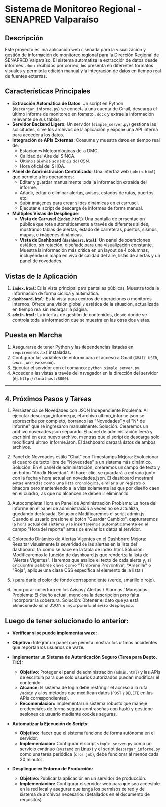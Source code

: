 # Sistema de Monitoreo Regional - SENAPRED Valparaíso

## Descripción

Este proyecto es una aplicación web diseñada para la visualización y gestión de información de monitoreo regional para la Dirección Regional de SENAPRED Valparaíso. El sistema automatiza la extracción de datos desde informes `.docx` recibidos por correo, los presenta en diferentes formatos visuales y permite la edición manual y la integración de datos en tiempo real de fuentes externas.

## Características Principales

-   **Extracción Automática de Datos**: Un script en Python (`descargar_informe.py`) se conecta a una cuenta de Gmail, descarga el último informe de monitoreo en formato `.docx` y extrae la información relevante de sus tablas.
-   **Servidor Backend Ligero**: Un servidor (`simple_server.py`) gestiona las solicitudes, sirve los archivos de la aplicación y expone una API interna para acceder a los datos.
-   **Integración de APIs Externas**: Consume y muestra datos en tiempo real de:
    -   Estaciones Meteorológicas de la DMC.
    -   Calidad del Aire del SINCA.
    -   Últimos sismos sensibles del CSN.
    -   Hora oficial del SHOA.
-   **Panel de Administración Centralizado**: Una interfaz web (`admin.html`) que permite a los operadores:
    -   Editar y guardar manualmente toda la información extraída del informe.
    -   Añadir, editar o eliminar alertas, avisos, estados de rutas, puertos, etc.
    -   Subir imágenes para crear slides dinámicas en el carrusel.
    -   Ejecutar el script de descarga de informes de forma manual.
-   **Múltiples Vistas de Despliegue**:
    -   **Vista de Carrusel (`index.html`)**: Una pantalla de presentación pública que rota automáticamente a través de diferentes slides, mostrando tablas de alertas, estado de carreteras, puertos, sismos, mapas, e imágenes dinámicas.
    -   **Vista de Dashboard (`dashboard.html`)**: Un panel de operaciones estático, sin rotación, diseñado para una visualización constante. Muestra la información más crítica en un layout de 4 columnas, incluyendo un mapa en vivo de calidad del aire, listas de alertas y un panel de novedades.

## Vistas de la Aplicación

1.  **`index.html`**: Es la vista principal para pantallas públicas. Muestra toda la información de forma cíclica y automática.
2.  **`dashboard.html`**: Es la vista para centros de operaciones o monitores internos. Ofrece una visión global y estática de la situación, actualizada en tiempo real sin recargar la página.
3.  **`admin.html`**: La interfaz de gestión de contenidos, desde donde se controla toda la información que se muestra en las otras dos vistas.

## Puesta en Marcha

1.  Asegurarse de tener Python y las dependencias listadas en `requirements.txt` instaladas.
2.  Configurar las variables de entorno para el acceso a Gmail (`GMAIL_USER`, `GMAIL_APP_PASSWORD`).
3.  Ejecutar el servidor con el comando: `python simple_server.py`.
4.  Acceder a las vistas a través del navegador en la dirección del servidor (ej. `http://localhost:8000`).

---

## 4. Próximos Pasos y Tareas

1. Persistencia de Novedades con JSON Independiente
Problema: Al ejecutar descargar_informe.py, el archivo ultimo_informe.json se sobrescribe por completo, borrando las "Novedades" y el "N° de informe" que se ingresaron manualmente.
Solución: Crearemos un archivo novedades.json separado. El panel de administración leerá y escribirá en este nuevo archivo, mientras que el script de descarga solo modificará ultimo_informe.json. El dashboard cargará datos de ambos archivos.

2. Panel de Novedades estilo "Chat" con Timestamps
Mejora: Evolucionar el cuadro de texto libre de "Novedades" a un sistema más dinámico.
Solución: En el panel de administración, crearemos un campo de texto y un botón "Añadir Novedad". Al hacer clic, se guardará la entrada junto con la fecha y hora actual en novedades.json. El dashboard mostrará estas entradas como una lista cronológica, similar a un registro o bitácora pero manteniendo a la vista solamente las que por diseño caen en el cuadro, las que no alcancen se deben ir eliminando.

3. Autocompletar Hora en Panel de Administración
Problema: La hora del informe en el panel de administración a veces no se actualiza, quedando desfasada.
Solución: Modificaremos el script admin.js. Cuando el usuario presione el botón "Guardar Cambios", capturaremos la hora actual del sistema y la insertaremos automáticamente en el campo "Hora del reporte" antes de enviar los datos al servidor.

4. Coloreado Dinámico de Alertas Vigentes en el Dashboard
Mejora: Resaltar visualmente la severidad de las alertas en la lista del dashboard, tal como se hace en la tabla de index.html.
Solución: Modificaremos la función de dashboard.js que renderiza la lista de "Alertas Vigentes". Haremos que analice el texto de cada alerta y, si encuentra palabras clave como "Temprana Preventiva", "Amarilla" o "Roja", aplique una clase CSS específica al elemento de la lista (<li>) para darle el color de fondo correspondiente (verde, amarillo o rojo).

5. Incorporar cobertura en los Avisos / Alertas / Alarmas / Marejadas
Problema: El diseño actual, menciona la descripcion pero falta incorporar la cobertura.
Solución: Obtener el dato que ya está almacenado en el JSON e incorporarlo al aviso desplegado.

## Luego de tener solucionado lo anterior:

* **Verificar si se puede implementar waze:**
* **Objetivo:** Integrar un panel que permita mostrar los ultimos accidentes que reportan los usuarios de waze.

* **Implementar un Sistema de Autenticación Seguro (Tarea para Depto. TIC):**
    * **Objetivo:** Proteger el panel de administración (`admin.html`) y las APIs de escritura para que solo usuarios autorizados puedan modificar el contenido.
    * **Alcance:** El sistema de login debe restringir el acceso a la ruta `/admin` y a los métodos que modifican datos (`POST` y `DELETE` en las APIs correspondientes).
    * **Recomendación:** Implementar un sistema robusto que maneje credenciales de forma segura (contraseñas con hash) y gestione sesiones de usuario mediante cookies seguras.

* **Automatizar la Ejecución de Scripts:**
    * **Objetivo:** Hacer que el sistema funcione de forma autónoma en el servidor.
    * **Implementación:** Configurar el script `simple_server.py` como un servicio continuo (`systemd` en Linux) y el script `descargar_informe.py` como una tarea periódica (`cron job`), debe funcionar al menos cada 30 minutos.

* **Despliegue en Entorno de Producción:**
    * **Objetivo:** Publicar la aplicación en un servidor de producción.
    * **Implementación:** Configurar el servidor web para que sea accesible en la red local y asegurar que tenga los permisos de red y de sistema de archivos necesarios (detallados en el documento de requisitos).
